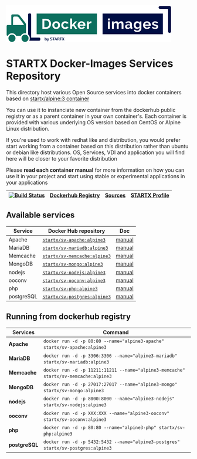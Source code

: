 [![startxfr/docker-images](https://raw.githubusercontent.com/startxfr/docker-images/master/travis/logo-small.svg?sanitize=true)](https://github.com/startxfr/docker-images)

# STARTX Docker-Images Services Repository

This directory host various Open Source services into docker containers based on [startx/alpine:3 container](https://hub.docker.com/r/startx/alpine)

You can use it to instanciate new container from the dockerhub public registry 
or as a parent container in your own container's. 
Each container is provided with various underlying OS version based on CentOS or 
Alpine Linux distribution.

If you're used to work with redhat like and distribution, you would prefer start working
from a container based on this distribution rather than ubuntu or debian like distributions.
OS, Services, VDI and application you will find here will be closer to your favorite distribution

Please **read each container manual** for more information on how you can use it in 
your project and start using stable or experimental applications in your applications

| [![Build Status](https://travis-ci.org/startxfr/docker-images.svg?branch=alpine3)](https://travis-ci.org/startxfr/docker-images) | [Dockerhub Registry](https://hub.docker.com/r/startx) | [Sources](https://github.com/startxfr/docker-images/)             | [STARTX Profile](https://github.com/startxfr) | 
|-------------------------------------------------------------------------------------------------------------------|-------------------------------------------------------|-------------------------------------------------------------------|-----------------------------------------------|

## Available services

| Service       | Docker Hub repository                                                     | Doc
|---------------|---------------------------------------------------------------------------|-----------------------------
| Apache        | [`startx/sv-apache:alpine3`](https://hub.docker.com/r/startx/sv-apache)      | [manual](apache/README.md)
| MariaDB       | [`startx/sv-mariadb:alpine3`](https://hub.docker.com/r/startx/sv-mariadb)    | [manual](mariadb/README.md)
| Memcache      | [`startx/sv-memcache:alpine3`](https://hub.docker.com/r/startx/sv-memcache)  | [manual](memcache/README.md) 
| MongoDB       | [`startx/sv-mongo:alpine3`](https://hub.docker.com/r/startx/sv-mongo)        | [manual](mongo/README.md)
| nodejs        | [`startx/sv-nodejs:alpine3`](https://hub.docker.com/r/startx/sv-nodejs)      | [manual](nodejs/README.md)
| ooconv        | [`startx/sv-ooconv:alpine3`](https://hub.docker.com/r/startx/sv-ooconv)      | [manual](ooconv/README.md)
| php           | [`startx/sv-php:alpine3`](https://hub.docker.com/r/startx/sv-php)            | [manual](php/README.md)
| postgreSQL    | [`startx/sv-postgres:alpine3`](https://hub.docker.com/r/startx/sv-postgres)  | [manual](postgres/README.md)


## Running from dockerhub registry

| Services            | Command                                                                        |
|---------------------|--------------------------------------------------------------------------------|
| **Apache**          | `docker run -d -p 80:80 --name="alpine3-apache" startx/sv-apache:alpine3`            | 
| **MariaDB**         | `docker run -d -p 3306:3306 --name="alpine3-mariadb" startx/sv-mariadb:alpine3`      | 
| **Memcache**        | `docker run -d -p 11211:11211 --name="alpine3-memcache" startx/sv-memcache:alpine3`  | 
| **MongoDB**         | `docker run -d -p 27017:27017 --name="alpine3-mongo" startx/sv-mongo:alpine3`        | 
| **nodejs**          | `docker run -d -p 8000:8000 --name="alpine3-nodejs" startx/sv-nodejs:alpine3`        | 
| **ooconv**          | `docker run -d -p XXX:XXX --name="alpine3-ooconv" startx/sv-ooconv:alpine3`          | 
| **php**             | `docker run -d -p 80:80 --name="alpine3-php" startx/sv-php:alpine3`                  | 
| **postgreSQL**      | `docker run -d -p 5432:5432 --name="alpine3-postgres" startx/sv-postgres:alpine3`    | 
